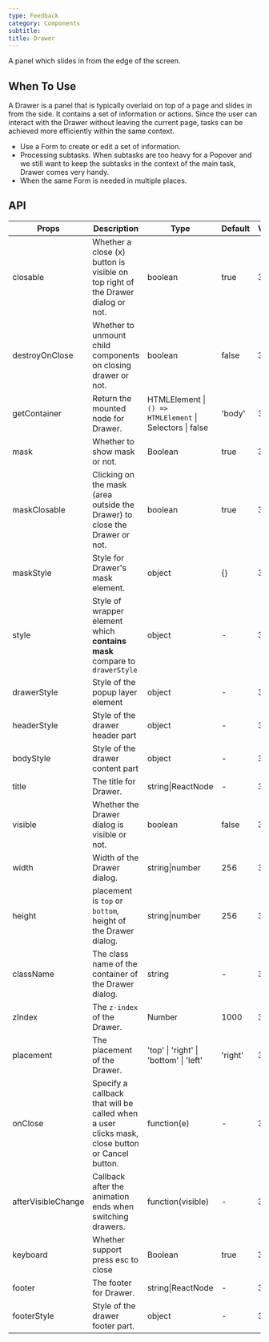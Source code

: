 ```yaml
---
type: Feedback
category: Components
subtitle:
title: Drawer
---
```


A panel which slides in from the edge of the screen.

## When To Use

A Drawer is a panel that is typically overlaid on top of a page and slides in from the side. It contains a set of information or actions. Since the user can interact with the Drawer without leaving the current page, tasks can be achieved more efficiently within the same context.

- Use a Form to create or edit a set of information.
- Processing subtasks. When subtasks are too heavy for a Popover and we still want to keep the subtasks in the context of the main task, Drawer comes very handy.
- When the same Form is needed in multiple places.

## API

| Props | Description | Type | Default | Version |
| --- | --- | --- | --- | --- |
| closable | Whether a close (x) button is visible on top right of the Drawer dialog or not. | boolean | true | 3.7.0 |
| destroyOnClose | Whether to unmount child components on closing drawer or not. | boolean | false | 3.7.0 |
| getContainer | Return the mounted node for Drawer. | HTMLElement \| `() => HTMLElement` \| Selectors \| false | 'body' | 3.7.0 |
| mask | Whether to show mask or not. | Boolean | true | 3.7.0 |
| maskClosable | Clicking on the mask (area outside the Drawer) to close the Drawer or not. | boolean | true | 3.7.0 |
| maskStyle | Style for Drawer's mask element. | object | {} | 3.7.0 |
| style | Style of wrapper element which **contains mask** compare to `drawerStyle` | object | - | 3.7.0 |
| drawerStyle | Style of the popup layer element | object | - | 3.24.0 |
| headerStyle | Style of the drawer header part | object | - | 3.24.0 |
| bodyStyle | Style of the drawer content part | object | - | 3.12.0 |
| title | The title for Drawer. | string\|ReactNode | - | 3.7.0 |
| visible | Whether the Drawer dialog is visible or not. | boolean | false | 3.7.0 |
| width | Width of the Drawer dialog. | string\|number | 256 | 3.7.0 |
| height | placement is `top` or `bottom`, height of the Drawer dialog. | string\|number | 256 | 3.9.0 |
| className | The class name of the container of the Drawer dialog. | string | - | 3.8.0 |
| zIndex | The `z-index` of the Drawer. | Number | 1000 | 3.7.0 |
| placement | The placement of the Drawer. | 'top' \| 'right' \| 'bottom' \| 'left' | 'right' | 3.7.0 |
| onClose | Specify a callback that will be called when a user clicks mask, close button or Cancel button. | function(e) | - | 3.7.0 |
| afterVisibleChange | Callback after the animation ends when switching drawers. | function(visible) | - | 3.17.0 |
| keyboard | Whether support press esc to close | Boolean | true | 3.19.8 |
| footer | The footer for Drawer. | string\|ReactNode | - | 3.26.0 |
| footerStyle | Style of the drawer footer part. | object | - | 3.26.0 |

<style>
#_hj_feedback_container {
  display: none;
}
</style>
